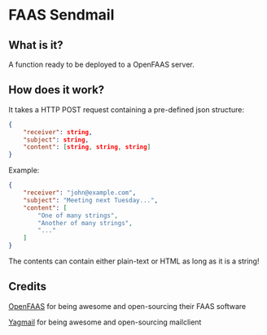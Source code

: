 # FAAS Sendmail


## What is it?
A function ready to be deployed to a OpenFAAS server.


## How does it work?
It takes a HTTP POST request containing a pre-defined json structure:
```json
{
    "receiver": string,
    "subject": string,
    "content": [string, string, string]
}
```

Example:
```json
{
    "receiver": "john@example.com",
    "subject": "Meeting next Tuesday...",
    "content": [
        "One of many strings",
        "Another of many strings",
        "..."
    ]
}
```

The contents can contain either plain-text or HTML as long as it is a string!


## Credits
[OpenFAAS]("https://github.com/openfaas/faas") for being awesome and open-sourcing their FAAS software

[Yagmail]("https://github.com/kootenpv/yagmail") for being awesome and open-sourcing mailclient